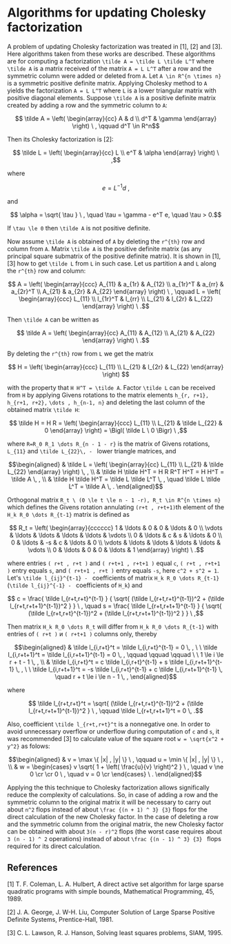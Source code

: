 # Algorithms for updating Cholesky factorization

A problem of updating Cholesky factorization was treated in [1], [2] and [3]. Here algorithms taken from these works are described. These algorithms are for computing a factorization ``\tilde A = \tilde L \tilde L^T`` where ``\tilde A`` is a matrix received of the matrix ``A = L L^T`` after a row and the symmetric column were added or deleted from ``A``.
Let ``A \in R^{n \times n}`` is a symmetric positive definite matrix. Applying Cholesky method to ``A`` yields the factorization ``A = L L^T`` where ``L`` is a lower triangular matrix with positive diagonal elements.
Suppose ``\tilde A`` is a positive definite matrix created by adding a row and the symmetric 
column to ``A``:

```math
    \tilde A = \left( \begin{array}{cc}
       A & d \\
       d^T & \gamma
      \end{array}
      \right) \ , \qquad d^T  \in R^n
```
Then its Cholesky factorization is [2]:

```math
    \tilde L = \left( \begin{array}{cc}
       L  \\
       e^T & \alpha
      \end{array}
      \right) \ ,
```
where

```math
     e = L^{-1} d \ ,
```
and

```math
    \alpha = \sqrt{ \tau } \ , \quad \tau = \gamma - e^T e, \quad \tau > 0.
```
If ``\tau \le 0`` then ``\tilde A`` is not positive definite.

Now assume ``\tilde A`` is obtained of ``A`` by deleting the ``r^{th}`` row and column from ``A``. Matrix ``\tilde A`` is the positive definite matrix (as any principal square submatrix of the positive definite matrix). It is shown in [1],[3] how to get ``\tilde L`` from ``L`` in such case. Let us partition ``A`` and ``L`` along the ``r^{th}`` row and column:

```math
    A = \left( \begin{array}{ccc}
          A_{11} & a_{1r} & A_{12} \\
          a_{1r}^T & a_{rr} & a_{2r}^T \\
          A_{21} & a_{2r} & A_{22}
      \end{array}
     \right) \ , \qquad
    L = \left( \begin{array}{ccc}
   L_{11}   \\
   l_{1r}^T & l_{rr}   \\
   L_{21} & l_{2r} & L_{22}
    \end{array}
     \right) \ .
```
Then ``\tilde A`` can be written as

```math
    \tilde A = \left( \begin{array}{cc}
    A_{11}  & A_{12} \\
    A_{21}  & A_{22}
    \end{array}
     \right) \ .
```
By deleting the ``r^{th}`` row from ``L`` we get the matrix

```math
    H = \left( \begin{array}{ccc}
  L_{11}     \\
  L_{21} & l_{2r} & L_{22}
    \end{array}
     \right) 
```
with the property that ``H H^T = \tilde A``. Factor ``\tilde L`` can be received from ``H`` by applying Givens rotations to the matrix elements ``h_{r, r+1}, h_{r+1, r+2},`` ``\dots , h_{n-1, n}`` and deleting the last column of the obtained matrix ``\tilde H``:

```math
    \tilde H = H R = \left( \begin{array}{ccc}
  L_{11} \\
  L_{21} &  \tilde L_{22} & 0
    \end{array}
     \right) =  \Bigl( \tilde L \ 0 \Bigr) \ ,
```
where ``R=R_0 R_1 \dots R_{n - 1 - r}`` is the matrix of Givens rotations, ``L_{11}`` and ``\tilde L_{22}\, - `` lower triangle matrices, and

```math
\begin{aligned}
&  \tilde L = \left( \begin{array}{cc}
  L_{11}    \\
  L_{21} &  \tilde L_{22}
    \end{array}  \right) \, ,  
\\
& \tilde H  \tilde H^T = H R R^T H^T = H H^T = \tilde A \, , 
\\
 & \tilde H  \tilde H^T = \tilde L \tilde L^T \, , \quad \tilde L \tilde L^T = \tilde A \, .
\end{aligned}
```
Orthogonal matrix ``R_t \ (0 \le t \le n - 1 -r), R_t \in R^{n \times n}`` which defines the Givens rotation annulating ``(r+t , r+t+1)``th element of the ``H_k R_0 \dots R_{t-1}`` matrix is defined as

```math
    R_t = \left( \begin{array}{cccccc}
   1      & \ldots & 0      & 0      & \ldots & 0 \\
   \vdots & \ldots & \ldots & \ldots & \ldots & \vdots \\
   0      & \ldots & c      & s      & \ldots & 0 \\
   0      & \ldots & -s     & c      & \ldots & 0 \\
   \vdots & \ldots & \ldots & \ldots & \ldots & \vdots \\
   0      & \ldots & 0      & 0      & \ldots & 1
    \end{array}
     \right) \ .
```
where entries ``( r+t , r+t )`` and ``( r+t+1 , r+t+1 )`` equal ``c``,  ``( r+t , r+t+1 )`` entry equals ``s``, and ``( r+t+1 , r+t )`` entry equals ``-s``, here ``c^2 + s^2 = 1``. Let's ``\tilde l_{ij}^{t-1} - `` coefficients of matrix ``H_k R_0 \dots R_{t-1}`` (``\tilde l_{ij}^{-1} - `` coefficients of ``H_k``) and

```math
  c = \frac{ \tilde l_{r+t,r+t}^{t-1} }
{ \sqrt{ (\tilde l_{r+t,r+t}^{t-1})^2 + (\tilde l_{r+t,r+t+1}^{t-1})^2 } } \ ,
\quad
  s = \frac{ \tilde l_{r+t,r+t+1}^{t-1} }
{ \sqrt{ (\tilde l_{r+t,r+t}^{t-1})^2 + (\tilde l_{r+t,r+t+1}^{t-1})^2 } } \ ,
```

Then matrix ``H_k R_0 \dots R_t`` will differ from ``H_k R_0 \dots R_{t-1}`` with entries of ``( r+t )`` и ``( r+t+1 )`` columns only, thereby
```math
\begin{aligned}
&  \tilde l_{i,r+t}^t = \tilde l_{i,r+t}^{t-1} = 0 \, , \ \ 
     \tilde l_{i,r+t+1}^t = \tilde l_{i,r+t+1}^{t-1} = 0 \, ,
     \qquad \qquad \qquad \ \   1 \le i \le r + t  - 1  \, ,
\\
&  \tilde l_{i,r+t}^t = c \tilde l_{i,r+t}^{t-1} +  s \tilde l_{i,r+t+1}^{t-1} \, ,
 \  \ 
\tilde l_{i,r+t+1}^t = -s \tilde l_{i,r+t}^{t-1} +  c \tilde l_{i,r+t+1}^{t-1} \,
     \quad  r + t \le i \le n - 1 \, ,
\end{aligned}
```
where

```math
  \tilde l_{r+t,r+t}^t =
\sqrt{ (\tilde l_{r+t,r+t}^{t-1})^2 + (\tilde l_{r+t,r+t+1}^{t-1})^2 } \ ,
\qquad
  \tilde l_{r+t,r+t+1}^t = 0   \,  .
```
Also, coefficient ``\tilde l_{r+t,r+t}^t`` is a nonnegative one.
In order to avoid unnecessary overflow or underflow during computation of ``c`` and ``s``, it was recommended [3] to calculate value of the square root ``w = \sqrt{x^2 + y^2}`` as folows:

```math
\begin{aligned}
&  v = \max \{ |x| , |y| \} \ , \qquad u = \min \{ |x| , |y| \} \ ,
\\
& w = \begin{cases} v \sqrt{ 1 + \left( \frac{u}{v} \right)^2 } \ ,
                    \quad v \ne 0 \cr \cr
              0 \ , \quad v = 0 \cr
      \end{cases} \ .

\end{aligned}
```
Applying the this technique to Cholesky factorization allows significally reduce the complexity of calculations. So, in case of adding a row and the symmetric column to the original matrix it will be necessary to carry out about ``n^2`` flops instead of about ``\frac {(n + 1) ^ 3} {3}`` flops for the direct calculation of the new Cholesky factor. In the case of deleting a row and the symmetric column from the original matrix, the new Cholesky factor can be obtained with about ``3(n - r)^2`` flops (the worst case requires about ``3 (n - 1) ^ 2`` operations) instead of about ``\frac {(n - 1) ^ 3} {3} `` flops required for its direct calculation.

## References

[1] T. F. Coleman, L. A. Hulbert, A direct active set  algorithm for large sparse quadratic programs with simple bounds, Mathematical Programming, 45, 1989.

[2] J. A. George, J. W-H. Liu, Computer Solution of Large Sparse Positive Definite Systems, Prentice-Hall, 1981.

[3] C. L. Lawson, R. J. Hanson, Solving least squares problems, SIAM, 1995.


